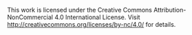 This work is licensed under the Creative Commons Attribution-NonCommercial 4.0 International License.
Visit http://creativecommons.org/licenses/by-nc/4.0/ for details.